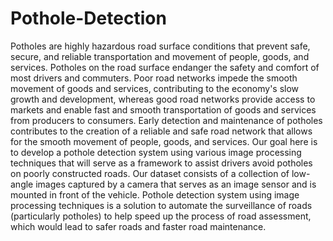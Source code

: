 # Pothole-Detection
Potholes are highly hazardous road surface conditions that prevent safe, secure, and reliable transportation and movement of people, goods, and services. Potholes on the road surface endanger the safety and comfort of most drivers and commuters. Poor road networks impede the smooth movement of goods and services, contributing to the economy's slow growth and development, whereas good road networks provide access to markets and enable fast and smooth transportation of goods and services from producers to consumers. Early detection and maintenance of potholes contributes to the creation of a reliable and safe road network that allows for the smooth movement of people, goods, and services.
Our goal here is to develop a pothole detection system using various image processing techniques that will serve as a framework to assist drivers avoid potholes on poorly constructed roads. Our dataset consists of a collection of low-angle images captured by a camera that serves as an image sensor and is mounted in front of the vehicle. Pothole detection system using image processing techniques is a solution to automate the surveillance of roads (particularly potholes) to help speed up the process of road assessment, which would lead to safer roads and faster road maintenance.
